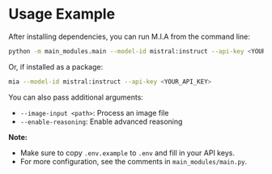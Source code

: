 # Usage Example

After installing dependencies, you can run M.I.A from the command line:

```bash
python -m main_modules.main --model-id mistral:instruct --api-key <YOUR_API_KEY>
```

Or, if installed as a package:

```bash
mia --model-id mistral:instruct --api-key <YOUR_API_KEY>
```

You can also pass additional arguments:

- `--image-input <path>`: Process an image file
- `--enable-reasoning`: Enable advanced reasoning

**Note:**
- Make sure to copy `.env.example` to `.env` and fill in your API keys.
- For more configuration, see the comments in `main_modules/main.py`.
